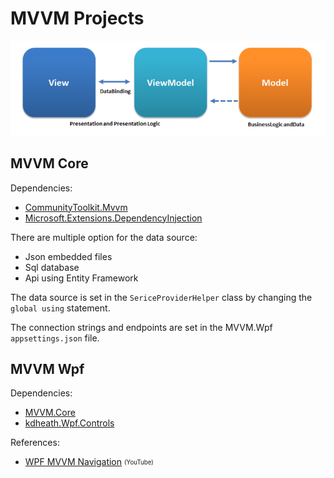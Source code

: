 # MVVM Projects
![](MVVMPattern.png)

## MVVM Core

Dependencies:
- [CommunityToolkit.Mvvm](https://www.nuget.org/packages/CommunityToolkit.Mvvm)
- [Microsoft.Extensions.DependencyInjection](https://www.nuget.org/packages/Microsoft.Extensions.DependencyInjection)

There are multiple option for the data source:
- Json embedded files
- Sql database
- Api using Entity Framework

The data source is set in the `SericeProviderHelper` class by changing the `global using` statement.

The connection strings and endpoints are set in the MVVM.Wpf `appsettings.json` file.

## MVVM Wpf

Dependencies:
- [MVVM.Core](https://github.com/KevinDHeath/HomeBase/tree/main/src/MVVM/Core)
- [kdheath.Wpf.Controls](https://www.nuget.org/packages/kdheath.Wpf.Controls)

References:
- [WPF MVVM Navigation](https://www.youtube.com/playlist?list=PLA8ZIAm2I03ggP55JbLOrXl6puKw4rEb2) <sub><sup>(YouTube)</sup></sub>
